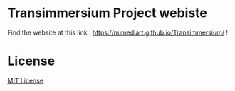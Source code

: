 # Transimmersium Project webiste

Find the website at this link : https://numediart.github.io/Transimmersium/ !

# License

[MIT License](LICENSE)

